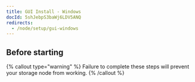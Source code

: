 ```yaml
---
title: GUI Install - Windows
docId: 5shJebpS3baWj6LDV5ANQ
redirects:
  - /node/setup/gui-windows
---
```


## Before starting

{% callout type="warning"  %}
Failure to complete these steps will prevent your storage node from working.
{% /callout %}

[](docId:hbCGTv1ZLLR2-kpSaGEXw)

[](docId:v-fUvPqySvUwTMF-od6hD)

[](docId:y0jltT-HzKPmDefi532sd)

[](docId:owZeAc56KSDnUzDhsBfB8)

[](docId:aT6VAB297OWLd4vqeXxf5)
